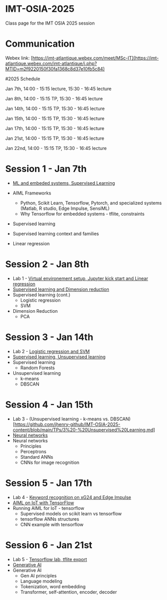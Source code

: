 # IMT-OSIA-2025
Class page for the IMT OSIA 2025 session
# Communication

Webex link: [https://imt-atlantique.webex.com/meet/MSc-IT](https://imt-atlantique.webex.com/imt-atlantique/j.php?MTID=m2f9220150f30fa1368c8d37e10fb5c84)  



#2025 Schedule

Jan 7th, 14:00 - 15:15 lecture, 15:30 - 16:45 lecture

Jan 8th, 14:00 - 15:15 TP, 15:30 - 16:45 lecture

Jan 14th, 14:00 - 15:15 TP, 15:30 - 16:45 lecture

Jan 15th, 14:00 - 15:15 TP, 15:30 - 16:45 lecture

Jan 17th, 14:00 - 15:15 TP, 15:30 - 16:45 lecture

Jan 21st, 14:00 - 15:15 TP, 15:30 - 16:45 lecture

Jan 22nd, 14:00 - 15:15 TP, 15:30 - 16:45 lecture



# Session 1 - Jan 7th

* [ML and embeded systems, Supervised Learning](https://rawcdn.githack.com/jhenry-github/IMT-OSIA-2025-content/76d7404acf007be3796dfce922b61cf219633b36/slides/FirstSession/index.html)

* AIML Frameworks
  * Python, Scikit Learn, Tensorflow, Pytorch, and specialized systems (Matlab, R studio, Edge Impulse, SensiML)
  * Why Tensorflow for embedded systems - tflite, constraints

 * Supervised learning
  * Supervised learning context and families
  * Linear regression


# Session 2 - Jan 8th
  * Lab 1 - [Virtual environement setup, Jupyter kick start and Linear regression](https://github.com/jhenry-github/IMT-OSIA-2025-content/blob/main/TPs/1-Linear%20Regression.md)
  * [Supervised learning and Dimension reduction](https://rawcdn.githack.com/jhenry-github/IMT-OSIA-2025-content/0bd7d8c77335e44c5958873140cade01ddc4e368/slides/Session2/index.html)
  * Supervised learning (cont.)
    * Logistic regression
    * SVM
  * Dimension Reduction
    * PCA

# Session 3 - Jan 14th
  * Lab 2 - [Logistic regression and SVM](https://github.com/jhenry-github/IMT-OSIA-2025-content/blob/main/TPs/2%20-%20Logistic%20Regression%20and%20SVM.md)
  * [Supervised learning, Unsupervised learning](https://rawcdn.githack.com/jhenry-github/IMT-OSIA-2025-content/0bd7d8c77335e44c5958873140cade01ddc4e368/slides/Session3/index.html)
  * Supervised learning
    * Random Forests
  * Unsupervised learning
    * k-means
    * DBSCAN

# Session 4 - Jan 15th
  * Lab 3 - (Unsupervised learning - k-means vs. DBSCAN)[https://github.com/jhenry-github/IMT-OSIA-2025-content/blob/main/TPs/3%20-%20Unsupervised%20Learning.md]
  * [Neural networks](https://rawcdn.githack.com/jhenry-github/IMT-OSIA-2025-content/0bd7d8c77335e44c5958873140cade01ddc4e368/slides/Session4/index.html)
  * Neural networks
    * Principles
    * Perceptrons
    * Standard ANNs
    * CNNs for image recognition

# Session 5 - Jan 17th
  * Lab 4 - [Keyword recognition on xG24 and Edge Impulse](https://rawcdn.githack.com/jhenry-github/IMT-OSIA-2025-content/0bd7d8c77335e44c5958873140cade01ddc4e368/slides/Session5_lab/index.html)
  * [AIML on IoT with TensorFlow](https://rawcdn.githack.com/jhenry-github/IMT-OSIA-2025-content/0bd7d8c77335e44c5958873140cade01ddc4e368/slides/Session5/index.html)
  * Running AIML for IoT - tensorflow
    * Supervised models on scikit learn vs tensorflow
    * tensorflow ANNs structures
    * CNN example with tensorflow

 # Session 6 - Jan 21st
  * Lab 5 - [Tensorflow lab, tflite export](https://github.com/jhenry-github/IMT-OSIA-2025-content/blob/main/TPs/5%20-%20Tensorflow%20models%20for%20embedded%20systems.md)
  * [Generative AI]()
  * Generative AI
    * Gen AI principles
    * Language modeling
    * Tokenization, word embedding
    * Transformer, self-attention, encoder, decoder
